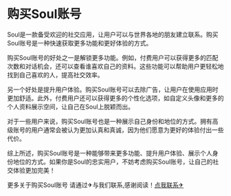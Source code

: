 # 购买Soul账号

Soul是一款备受欢迎的社交应用，让用户可以与世界各地的朋友建立联系。购买Soul账号是一种快速获取更多功能和更好体验的方式。

购买Soul账号的好处之一是解锁更多功能。例如，付费用户可以获得更多的匹配次数和对话机会，还可以查看谁喜欢自己的资料。这些功能可以帮助用户更轻松地找到自己喜欢的人，提高社交效率。

另一个好处是提升用户体验。购买Soul账号可以去除广告，让用户在使用应用时更加舒适。此外，付费用户还可以获得更多的个性化选项，如自定义头像和更多的个人资料展示空间，让自己在Soul上脱颖而出。

对于一些用户来说，购买Soul账号也是一种展示自己身份和地位的方式。拥有高级账号的用户通常会被认为更加认真和真诚，因为他们愿意为更好的体验付出一些代价。

综上所述，购买Soul账号是一种能够带来更多功能、提升用户体验、展示个人身份地位的方式。如果你是Soul的忠实用户，不妨考虑购买Soul账号，让自己的社交体验更加完美！

更多关于购买Soul账号 请通过✈与我们联系,感谢阅读！[点我联系✈](https://gm.G208.com)
